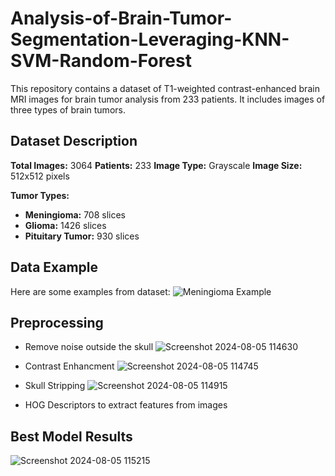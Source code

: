 # Analysis-of-Brain-Tumor-Segmentation-Leveraging-KNN-SVM-Random-Forest
This repository contains a dataset of T1-weighted contrast-enhanced brain MRI images for brain tumor analysis from 233 patients. It includes images of three types of brain tumors.

## Dataset Description

**Total Images:** 3064
**Patients:** 233
**Image Type:** Grayscale
**Image Size:** 512x512 pixels


**Tumor Types:**
* **Meningioma:** 708 slices
* **Glioma:** 1426 slices
* **Pituitary Tumor:** 930 slices

## Data Example

Here are some examples from dataset:
![Meningioma Example](https://github.com/user-attachments/assets/f6ed9af3-015c-4522-be39-f00916b9fdc0)

## Preprocessing

* Remove noise outside the skull
![Screenshot 2024-08-05 114630](https://github.com/user-attachments/assets/a71a0857-016f-4a4d-b96a-a7d22f0012dc)

* Contrast Enhancment
![Screenshot 2024-08-05 114745](https://github.com/user-attachments/assets/9500a753-08a1-4bc7-8597-507db8ca6d68)

  
* Skull Stripping
  ![Screenshot 2024-08-05 114915](https://github.com/user-attachments/assets/7266096d-da41-4008-8ca0-19ababbc3934)

* HOG Descriptors to extract features from images

## Best Model Results

![Screenshot 2024-08-05 115215](https://github.com/user-attachments/assets/41752318-fd62-4557-a7c2-8fbedb758b9c)


